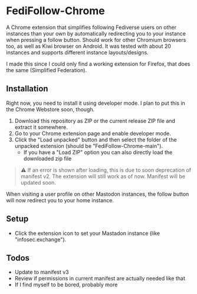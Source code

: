 # FediFollow-Chrome
A Chrome extension that simplifies following Fediverse users on other instances than your own by automatically redirecting you to your instance when pressing a follow button. Should work for other Chromium browsers too, as well as Kiwi browser on Android. It was tested with about 20 instances and supports different instance layouts/designs.

I made this since I could only find a working extension for Firefox, that does the same (Simplified Federation).

## Installation
Right now, you need to install it using developer mode. I plan to put this in the Chrome Webstore soon, though.
1. Download this repository as ZIP or the current release ZIP file and extract it somewhere.
2. Go to your Chrome extension page and enable developer mode.
3. Click the "Load unpacked" button and then select the folder of the unpacked extension (should be "FediFollow-Chrome-main").
    + If you have a "Load ZIP" option you can also directly load the downloaded zip file

> :warning: If an error is shown after loading, this is due to soon deprecation of manifest v2. The extension will still work as of now. Manifest will be updated soon.

When visiting a user profile on other Mastodon instances, the follow button will now redirect you to your home instance.
## Setup
- Click the extension icon to set your Mastadon instance (like "infosec.exchange").



## Todos
- Update to manifest v3
- Review if permissions in current manifest are actually needed like that
- If I find myself to be bored, probably more
